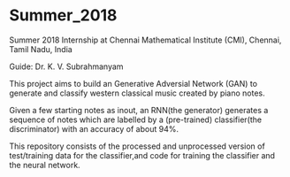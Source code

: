 # Summer_2018

Summer 2018 Internship at Chennai Mathematical Institute (CMI), Chennai,  Tamil Nadu, India 

Guide: Dr. K. V. Subrahmanyam

This project aims to build an Generative Adversial Network (GAN) to generate and classify western classical music created by piano notes. 

Given a few starting notes as inout, an RNN(the generator) generates a sequence of notes which are labelled by a (pre-trained) classifier(the discriminator) with an accuracy of about 94%.  

This repository consists of the processed and unprocessed version of test/training data for the classifier,and code for training the classifier and the neural network.  

